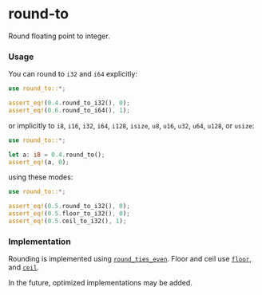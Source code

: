 # round-to
Round floating point to integer.

### Usage
You can round to `i32` and `i64` explicitly:
```rust
use round_to::*;

assert_eq!(0.4.round_to_i32(), 0);
assert_eq!(0.6.round_to_i64(), 1);
```
or implicitly to `i8`, `i16`, `i32`, `i64`, `i128`, `isize`, `u8`, `u16`, `u32`, `u64`, `u128`, or `usize`:
```rust
use round_to::*;

let a: i8 = 0.4.round_to();
assert_eq!(a, 0);
```
using these modes:
```rust
use round_to::*;

assert_eq!(0.5.round_to_i32(), 0);
assert_eq!(0.5.floor_to_i32(), 0);
assert_eq!(0.5.ceil_to_i32(), 1);
```

### Implementation
Rounding is implemented using [`round_ties_even`](https://doc.rust-lang.org/std/primitive.f32.html#method.round_ties_even). Floor and ceil use [`floor`](https://doc.rust-lang.org/std/primitive.f32.html#method.floor), and [`ceil`](https://doc.rust-lang.org/std/primitive.f32.html#method.ceil).

In the future, optimized implementations may be added.
